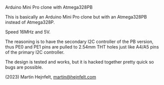 Arduino Mini Pro clone with Atmega328PB

This is basically an Arduino Mini Pro clone but with an Atmega328PB instead of Atmega328P.

Speed 16MHz and 5V.

The reasoning is to have the secondary I2C controller of the PB version, thus PE0 and PE1
pins are pulled to 2.54mm THT holes just like A4/A5 pins of the primary I2C controller.

The design is tested and works, but it is hacked together pretty quick so bugs are possible.

(2023) Martin Hejnfelt, martin@hejnfelt.com


